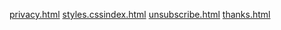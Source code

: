 [privacy.html](https://github.com/user-attachments/files/22310102/privacy.html)
[styles.css](https://github.com/user-attachments/files/22310103/styles.css)[index.html](https://github.com/user-attachments/files/22310106/index.html)
[unsubscribe.html](https://github.com/user-attachments/files/22310105/unsubscribe.html)
[thanks.html](https://github.com/user-attachments/files/22310104/thanks.html)
